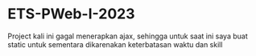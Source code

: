 # ETS-PWeb-I-2023

Project kali ini gagal menerapkan ajax, sehingga untuk saat ini saya buat static untuk sementara dikarenakan keterbatasan waktu dan skill
